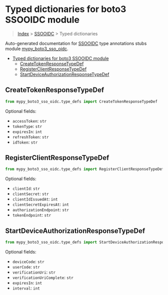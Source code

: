 # Typed dictionaries for boto3 SSOOIDC module

> [Index](..) > [SSOOIDC](.) > Typed dictionaries

Auto-generated documentation for
[SSOOIDC](https://boto3.amazonaws.com/v1/documentation/api/1.17.72/reference/services/sso-oidc.html#SSOOIDC)
type annotations stubs module
[mypy_boto3_sso_oidc](https://pypi.org/project/mypy-boto3-sso-oidc/).

- [Typed dictionaries for boto3 SSOOIDC module](#typed-dictionaries-for-boto3-ssooidc-module)
  - [CreateTokenResponseTypeDef](#createtokenresponsetypedef)
  - [RegisterClientResponseTypeDef](#registerclientresponsetypedef)
  - [StartDeviceAuthorizationResponseTypeDef](#startdeviceauthorizationresponsetypedef)

## CreateTokenResponseTypeDef

```python
from mypy_boto3_sso_oidc.type_defs import CreateTokenResponseTypeDef
```

Optional fields:

- `accessToken`: `str`
- `tokenType`: `str`
- `expiresIn`: `int`
- `refreshToken`: `str`
- `idToken`: `str`

## RegisterClientResponseTypeDef

```python
from mypy_boto3_sso_oidc.type_defs import RegisterClientResponseTypeDef
```

Optional fields:

- `clientId`: `str`
- `clientSecret`: `str`
- `clientIdIssuedAt`: `int`
- `clientSecretExpiresAt`: `int`
- `authorizationEndpoint`: `str`
- `tokenEndpoint`: `str`

## StartDeviceAuthorizationResponseTypeDef

```python
from mypy_boto3_sso_oidc.type_defs import StartDeviceAuthorizationResponseTypeDef
```

Optional fields:

- `deviceCode`: `str`
- `userCode`: `str`
- `verificationUri`: `str`
- `verificationUriComplete`: `str`
- `expiresIn`: `int`
- `interval`: `int`
